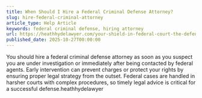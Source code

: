 ```yaml
---
title: When Should I Hire a Federal Criminal Defense Attorney?
slug: hire-federal-criminal-attorney
article_type: Help Article
keywords: federal criminal defense, hiring attorney
url: https://heathhydelawyer.com/your-shield-in-federal-court-the-defense-attorneys-role
published_date: 2025-10-27T00:00:00
---
```


You should hire a federal criminal defense attorney as soon as you suspect you are under investigation or immediately after being contacted by federal agents. Early intervention can prevent charges or protect your rights by ensuring proper legal strategy from the outset. Federal cases are handled in harsher courts with complex procedures, so timely legal advice is critical for a successful defense.heathhydelawyer
